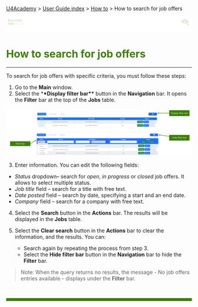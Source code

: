 [U4Academy](../../README.md) > [User Guide index](../README.md) > [How to](README.md) > How to search for job offers

![banner](../../attachments/peque.png)

# <span style="color:#3C8000">How to search for job offers</span>

---

To search for job offers with specific criteria, you must follow these steps:

1. Go to the **Main** window.
1. Select the \***\*Display filter bar\*\*** button in the **Navigation** bar. It opens the **Filter** bar at the top of the **Jobs** table.

![filterbar](../../attachments/filterbar11.png)
![filterbar](../../attachments/filterbar22.png)

3. Enter information. You can edit the following fields:

- _Status_ dropdown– search for _open_, _in progress_ or _closed_ job offers. It allows to select multiple status.
- _Job title_ field – search for a title with free text.
- _Date posted_ field – search by date, specifying a start and an end date.
- _Company_ field – search for a company with free text.

4. Select the **Search** button in the **Actions** bar. The results will be displayed in the **Jobs** table.
5. Select the **Clear search** button in the **Actions** bar to clear the information, and the results. You can:

   - Search again by repeating the process from step 3.
   - Select the **Hide filter bar** button in the **Navigation** bar to hide the **Filter** bar.

> Note: When the query returns no results, the message - No job offers entries available - displays under the **Filter** bar.

<br>
<hr style="height:8px;background-color:#3C8000">
